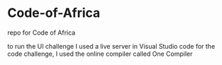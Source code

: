 # Code-of-Africa
repo for Code of Africa

to run the UI challenge I used a live server in Visual Studio code
for the code challenge, I used the online compiler called One Compiler

